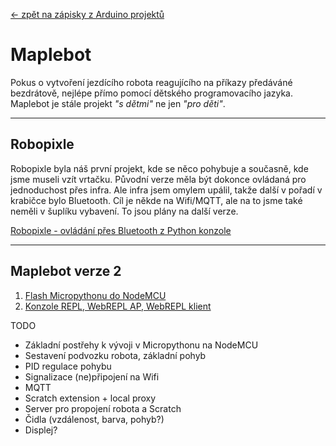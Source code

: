 [← zpět na zápisky z Arduino projektů](../index.md)

# Maplebot
Pokus o vytvoření jezdícího robota reagujícího na příkazy předáváné bezdrátově, nejlépe přímo pomocí dětského programovacího jazyka. Maplebot je stále projekt _"s dětmi"_ ne jen _"pro děti"_.

---
## Robopixle
Robopixle byla náš první projekt, kde se něco pohybuje a současně, kde jsme museli vzít vrtačku. Původní verze měla být dokonce ovládaná pro jednoduchost přes infra. Ale infra jsem omylem upálil, takže další v pořadí v krabičce bylo Bluetooth. Cíl je někde na Wifi/MQTT, ale na to jsme také neměli v šuplíku vybavení. To jsou plány na další verze.


[Robopixle - ovládání přes Bluetooth z Python konzole](robopixle_bt/robopixle_bt.md)

---

## Maplebot verze 2
1. [Flash Micropythonu do NodeMCU](nodemcu_flash_micropython/nodemcu_flash.md)
1. [Konzole REPL, WebREPL AP, WebREPL klient](nodemcu_repl_webrepl/nodemcu_repl_webrepl.md)

TODO
* Základní postřehy k vývoji v Micropythonu na NodeMCU
* Sestavení podvozku robota, základní pohyb
* PID regulace pohybu
* Signalizace (ne)připojení na Wifi
* MQTT
* Scratch extension + local proxy
* Server pro propojení robota a Scratch
* Čidla (vzdálenost, barva, pohyb?)
* Displej?
